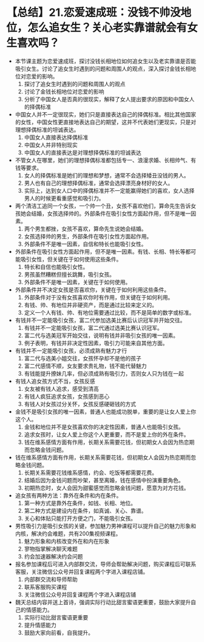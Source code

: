 # 【总结】21.恋爱速成班：没钱不帅没地位，怎么追女生？关心老实靠谱就会有女生喜欢吗？

-   本节课主题为恋爱速成班，探讨没钱长相地位如何追女生以及老实靠谱是否能吸引女生。讨论了追女生时遇到的问题和周围人的观点，深入探讨金钱长相地位对恋爱的影响。
    1.  探讨了追女生时遇到的问题和周围人的观点
    2.  讨论了金钱长相地位对恋爱的影响
    3.  分析了中国女人是否真的很现实，解释了女人提出要求的原因和中国女人的择偶标准
-   中国女人并不一定很现实，她们只是直接表达自己的择偶标准。相比其他国家的女性，中国女性更直接地表达自己的期望，这并不代表她们更现实，只是对理想择偶标准的坦诚表达。
    1.  中国女人直接表达择偶标准
    2.  中国女人并非特别现实
    3.  中国女人的直接表达是对理想择偶标准的坦诚表达
-   不管女人在哪里，她们的理想择偶标准都包括专一、浪漫求婚、长相帅气、有钱等要求。
    1.  女人的择偶标准是她们的理想和梦想，通常不会选择矮丑没钱的男人。
    2.  男人也有自己的理想择偶标准，通常会选择漂亮身材好的女人。
    3.  实际上，达到女人口中的择偶标准并不一定能赢得她们的喜欢，女人选择男人的时候更看重感觉和吸引力。
-   两个清洁工追同一个女孩，一个帅一个丑，女孩不喜欢他们，算命先生告诉女孩她会结婚，女孩选择帅的。外部条件在吸引女性方面起作用，但不是唯一因素。
    1.  两个男生都挫，女孩不喜欢，算命先生说她会结婚。
    2.  女孩选择帅的男生，外部条件在吸引女性方面起作用。
    3.  外部条件不是唯一因素，自信和特长也能吸引女性。
-   外部条件在吸引女性方面起作用，但不是唯一因素。有钱、长相、特长等都可能吸引女性，但关键在于如何使用这些条件。
    1.  特长和自信也能吸引女性。
    2.  男孩虽然糟糕但擅长跳舞，吸引女孩。
    3.  外部条件不是唯一因素，关键在于如何使用。
-   外部条件并不决定女孩是否喜欢你，关键在于如何利用这些条件。
    1.  外部条件对于没有女孩喜欢你时有作用，但关键在于如何利用。
    2.  有钱、帅、有地位并非硬资产，而是通过比较来定义的。
    3.  定义一个人有钱、帅、有地位需要通过比较，而不是简单的数字或标准。
-   有钱并不一定能吸引女孩，富二代参加选美比赛后认识冠军并开始交往。
    1.  有钱并不一定能吸引女孩，富二代通过选美比赛认识冠军。
    2.  富二代与选美冠军开始交往，说明有钱并非吸引女孩的唯一因素。
    3.  例子表明，有钱并非决定性因素，吸引力可能来自其他方面。
-   有钱并不一定能吸引女孩，必须成熟有魅力才行
    1.  富二代与选美小姐交往，女孩怀孕却不是他的孩子
    2.  富二代感情不顺，女友要求贵礼物，钱不能代替魅力
    3.  有钱能提升撩妹几率，但必须成熟有吸引力，否则女人只为钱在一起
-   有钱人追女孩方式不当，女孩反感
    1.  女友被有钱人追求，感受到清高
    2.  有钱人疯狂追求女孩，女孩感到恶心
    3.  有钱人对女孩过分关怀，女孩反感硬砸钱的方式
-   金钱不是吸引女孩的唯一因素，普通人也能成功脱单，重要的是让女人爱上你这个人。
    1.  金钱和地位并不是女孩喜欢你的决定性因素，普通人也能吸引女孩。
    2.  追求女孩时，让女人爱上你这个人更重要，而不是爱上你的外在条件。
    3.  钱在维系感情方面有作用，长期关系需要花钱，但初期女人会因为热恋期而忽略金钱问题。
-   钱在维系感情方面有作用，长期关系需要花钱，但初期女人会因为热恋期而忽略金钱问题。
    1.  长期关系需要花钱维系感情，约会、吃饭等都需要花费。
    2.  结婚后因为金钱问题而吵架，甚至离婚，钱在感情中扮演重要角色。
    3.  初期热恋时，女人会因为甜蜜感觉而忽略金钱问题，愿意为对方花钱。
-   追女孩有两种方法：靠外在条件和内在条件。
    1.  第一种方式是靠外在条件，如钱、长相、地位。
    2.  第二种方式是建设内在条件，如真诚、关心、靠谱。
    3.  关心和体贴只能打开方便之门，不能吸引女孩。
-   男性吸引力是吸引女孩的关键，参加魅力男神课程可以提升自己的魅力形象和内核，解决约会难题，共有200集视频课程。
    1.  魅力形象和内核改变外在和内在形象
    2.  寥物指掌解决聊天难题
    3.  约会加速器解决约会问题
-   报名参加课程后可进入内部群交流，导师会帮助解决问题，购买课程后可联系客服，关注微信公众号并回复课程两个字进入课程店铺。
    1.  内部群交流和导师帮助
    2.  联系客服购买课程
    3.  关注微信公众号并回复课程两个字进入课程店铺
-   魏天总结内容并送上首诗，强调实际行动比甜言蜜语更重要，鼓励大家提升自己的情感能力。
    1.  实际行动比甜言蜜语更重要
    2.  提升情感能力
    3.  鼓励大家向前看，自我提升。